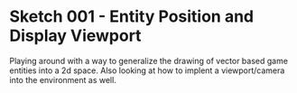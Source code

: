 # Sketch 001 - Entity Position and Display Viewport 
 Playing around with a way to generalize the drawing of vector based game entities into a 2d space.  Also looking at how to implent a viewport/camera into the environment as well.
